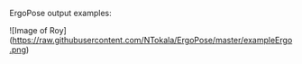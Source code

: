 ErgoPose output examples:

![Image of Roy]
(https://raw.githubusercontent.com/NTokala/ErgoPose/master/exampleErgo.png)

